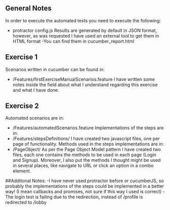 ## General Notes
In order to execute the automated tests you need to execute the following:
- protractor config.js
Results are generated by default in JSON format, however, as was requested I have used an external tool to get them in HTML format
-You can find them in cucumber_report.html

## Exercise 1
Scenarios written in cucumber can be found in:
- /Features/firstExerciseManualScenarios.feature
I have written some notes inside the field about what I understand regarding this exercise and what I have done.

## Exercise 2
Automated scenarios are in:
- /Features/automatedScenarios.feature
Implementations of the steps are in:
- /Features/stepsDefinitions/
I have created two javascript files, one per page of functionality.
Methods used in the steps implementations are in:
- /PageObject/
As per the Page Object Model pattern I have created two files, each one contains the methods to be used in each page (Login and Signup).
Moreover, I also put the methods I thought might be used in several places, like navigate to URL or click an option in a combo element.

##Additonal Notes:
-I have never used protractor before or cucumberJS, so probably the implementations of the steps could be implemented in a better way! (I mean callbacks and promises, not sure if this way I used is correct)
-The login test is failing due to the redirection, instead of /profile is redirected to /lobby
